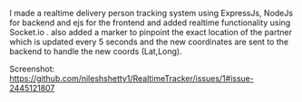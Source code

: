 I made a realtime delivery person tracking system using ExpressJs, NodeJs for backend and ejs for the frontend 
and added realtime functionality using Socket.io . also added a marker to pinpoint the exact location of the partner 
which is updated every 5 seconds and the new coordinates are sent to the backend to handle the new coords (Lat,Long).


Screenshot:
https://github.com/nileshshetty1/RealtimeTracker/issues/1#issue-2445121807
